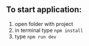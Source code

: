 ## To start application:

1. open folder with project
2. in terminal type `npm install`
3. type `npm run dev`

